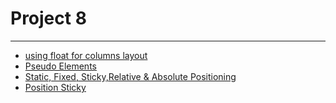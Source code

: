 # Project 8 
---
- [using float for columns layout](https://codepen.io/behshad/pen/OBxrMz?editors=1100)
- [Pseudo  Elements](https://codepen.io/behshad/pen/bGRVJZp)
- [Static, Fixed, Sticky,Relative & Absolute Positioning](https://codepen.io/behshad/pen/KGrxMx)
- [Position Sticky](https://codepen.io/behshad/pen/WNEwQMN)